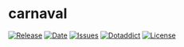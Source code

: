 # carnaval

[![Release](https://img.shields.io/github/v/release/franck-paul/carnaval)](https://github.com/franck-paul/carnaval/releases)
[![Date](https://img.shields.io/github/release-date/franck-paul/carnaval)](https://github.com/franck-paul/carnaval/releases)
[![Issues](https://img.shields.io/github/issues/franck-paul/carnaval)](https://github.com/franck-paul/carnaval/issues)
[![Dotaddict](https://img.shields.io/badge/dotaddict-official-green.svg)](https://plugins.dotaddict.org/dc2/details/carnaval)
[![License](https://img.shields.io/github/license/franck-paul/carnaval)](https://github.com/franck-paul/carnaval/blob/master/LICENSE)


